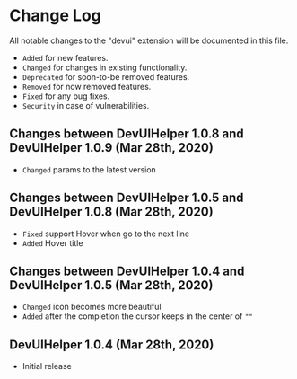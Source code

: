 # Change Log

All notable changes to the "devui" extension will be documented in this file.
- `Added` for new features.
- `Changed` for changes in existing functionality.
- `Deprecated` for soon-to-be removed features.
- `Removed` for now removed features.
- `Fixed` for any bug fixes.
- `Security` in case of vulnerabilities.

## Changes between DevUIHelper 1.0.8 and DevUIHelper 1.0.9 (Mar 28th, 2020)
- `Changed` params to the latest version
## Changes between DevUIHelper 1.0.5 and DevUIHelper 1.0.8 (Mar 28th, 2020)
- `Fixed` support Hover when go to the next line
- `Added` Hover title 

## Changes between DevUIHelper 1.0.4 and DevUIHelper 1.0.5 (Mar 28th, 2020)
- `Changed` icon becomes more beautiful
- `Added` after the completion the cursor keeps in the center of ``""``

## DevUIHelper 1.0.4 (Mar 28th, 2020)

- Initial release
